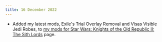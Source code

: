 ```yaml
---
title: 16 December 2022
---
```


* Added my latest mods, Exile's Trial Overlay Removal and Visas Visible Jedi Robes, to [my mods for Star Wars: Knights of the Old Republic II: The Sith Lords](/projects/kotor2mods) page.